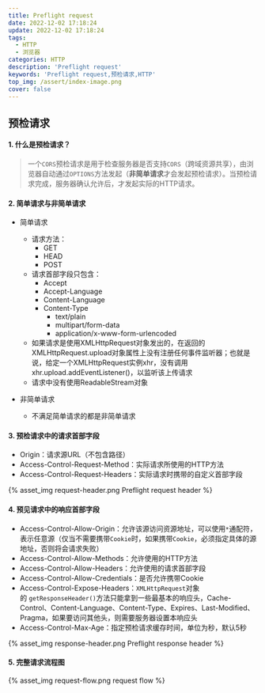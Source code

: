 ```yaml
---
title: Preflight request
date: 2022-12-02 17:18:24
update: 2022-12-02 17:18:24
tags:
  - HTTP
  - 浏览器
categories: HTTP
description: 'Preflight request'
keywords: 'Preflight request,预检请求,HTTP'
top_img: /assert/index-image.png
cover: false
---
```


## 预检请求

#### 1. 什么是预检请求？
>一个`CORS`预检请求是用于检查服务器是否支持`CORS`（跨域资源共享），由浏览器自动通过`OPTIONS`方法发起（**非简单请求**才会发起预检请求）。当预检请求完成，服务器确认允许后，才发起实际的HTTP请求。

#### 2. 简单请求与非简单请求
* 简单请求
  * 请求方法：
    * GET
    * HEAD
    * POST
  * 请求首部字段只包含：
    * Accept
    * Accept-Language
    * Content-Language
    * Content-Type
      * text/plain
      * multipart/form-data
      * application/x-www-form-urlencoded 
  * 如果请求是使用XMLHttpRequest对象发出的，在返回的XMLHttpRequest.upload对象属性上没有注册任何事件监听器；也就是说，给定一个XMLHttpRequest实例xhr，没有调用xhr.upload.addEventListener()，以监听该上传请求
  * 请求中没有使用ReadableStream对象

* 非简单请求
  * 不满足简单请求的都是非简单请求

#### 3. 预检请求中的请求首部字段
* Origin：请求源URL（不包含路径）
* Access-Control-Request-Method：实际请求所使用的HTTP方法
* Access-Control-Request-Headers：实际请求时携带的自定义首部字段

{% asset_img request-header.png Preflight request header %}

#### 4. 预见请求中的响应首部字段
* Access-Control-Allow-Origin：允许该源访问资源地址，可以使用`*`通配符，表示任意源（仅当不需要携带`Cookie`时，如果携带`Cookie`，必须指定具体的源地址，否则将会请求失败）
* Access-Control-Allow-Methods：允许使用的HTTP方法
* Access-Control-Allow-Headers：允许使用的请求首部字段
* Access-Control-Allow-Credentials：是否允许携带Cookie
* Access-Control-Expose-Headers：`XMLHttpRequest`对象的 `getResponseHeader()`方法只能拿到一些最基本的响应头，Cache-Control、Content-Language、Content-Type、Expires、Last-Modified、Pragma，如果要访问其他头，则需要服务器设置本响应头
* Access-Control-Max-Age：指定预检请求缓存时间，单位为秒，默认5秒

{% asset_img response-header.png Preflight response header %}

#### 5. 完整请求流程图

{% asset_img request-flow.png request flow %}
